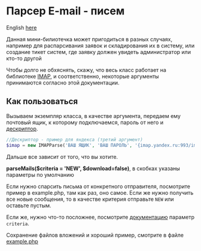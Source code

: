 Парсер E-mail - писем
===============================

English [here](README_en.md)

Данная мини-билиотечка может пригодиться в разных случаях, 
например для распарсивания заявок и складирования их в систему, 
или создание тикет систем, где заявку должен увидеть администратор или кто-то другой

Чтобы долго не обхяснять, скажу, что весь класс работает на библиотеке [IMAP](http://php.net/manual/ru/ref.imap.php),
и соответственно, некоторые аргументы принимаются согласно этой документации.

Как пользоваться
---------------------
Вызываем экземпляр класса, в качестве аргумента, передаем ему почтовый ящик, к которому подключаемся, 
пароль от него и [дескриптор](http://php.net/manual/ru/function.imap-open.php#refsect1-function.imap-open-parameters).

```php
//Дескриптор - пример для яндекса (третий аргумент)
$imap = new IMAPParse('ВАШ ЯЩИК', 'ВАШ ПАРОЛЬ', '{imap.yandex.ru:993/imap/ssl/novalidate-cert}INBOX');
```

Дальше все зависит от того, что вы хотите.

**parseMails($criteria = 'NEW', $download=false)**, в скобках указаны параметры по умолчанию

Если нужно спарсить письма от конкретного отправителя, посмотрите пример в example.php, там как раз, оно самое.
Если же нужно получить все новые сообщения, то в качестве критерия отправьте `NEW` или оставьте пустым.

Если же, нужно что-то посложнее, посмотрите [документацию](http://php.net/manual/ru/function.imap-search.php) параметр `criteria`.

Сохранение файлов вложений и хороший пример, смотрите в файле [example.php](example.php)